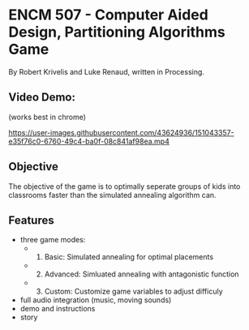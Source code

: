 # ENCM 507 - Computer Aided Design, Partitioning Algorithms Game
By Robert Krivelis and Luke Renaud, written in Processing.
## Video Demo:
(works best in chrome)

https://user-images.githubusercontent.com/43624936/151043357-e35f76c0-6760-49c4-ba0f-08c841af98ea.mp4

## Objective
The objective of the game is to optimally seperate groups of kids into classrooms faster than the simulated annealing algorithm can. 

## Features
* three game modes:
    * 1. Basic: Simulated annealing for optimal placements 
    * 2. Advanced: Simluated annealing with antagonistic function
    * 3. Custom: Customize game variables to adjust difficuly
* full audio integration (music, moving sounds)
* demo and instructions
* story






